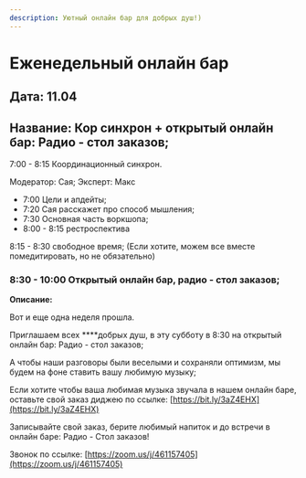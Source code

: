 ```yaml
---
description: Уютный онлайн бар для добрых душ!)
---
```


# Еженедельный онлайн бар

## Дата: 11.04 

## Название: Кор синхрон + открытый онлайн бар: Радио - стол заказов;  

7:00 - 8:15 Координационный синхрон. 

Модератор: Сая; Эксперт: Макс 

* 7:00 Цели и апдейты;
* 7:20 Сая расскажет про способ мышления; 
* 7:30 Основная часть воркшопа; 
* 8:00 - 8:15 рестроспектива 

8:15 - 8:30 свободное время; \(Если хотите, можем все вместе помедитировать, но не обязательно\)

### 8:30 - 10:00 Открытый онлайн бар, радио - стол заказов;  

**Описание:** 

Вот и еще одна неделя прошла. 

Приглашаем всех ****добрых душ, в эту субботу в 8:30 на открытый онлайн бар: Радио - стол заказов;  

А чтобы наши разговоры были веселыми и сохраняли оптимизм, мы будем на фоне ставить вашу любимую музыку; 

Если хотите чтобы ваша любимая музыка звучала в нашем онлайн баре, оставьте свой заказ диджею по ссылке: [https://bit.ly/3aZ4EHX](https://bit.ly/3aZ4EHX)

Записывайте свой заказ, берите любимый напиток и до встречи в онлайн баре: Радио -  Стол заказов! 

Звонок по ссылке: [https://zoom.us/j/461157405](https://zoom.us/j/461157405) 



